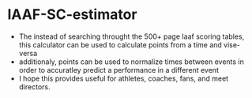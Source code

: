 # IAAF-SC-estimator

* The instead of searching throught the 500+ page Iaaf scoring tables, this calculator can be used to calculate 
points from a time and vise-versa
* additionaly, points can be used to normalize times between events in order to accuratley predict a performance in a different event
* I hope this provides useful for athletes, coaches, fans, and meet directors.